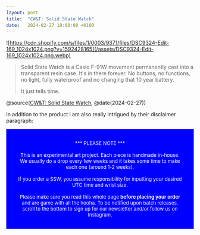 ```yaml
---
layout: post
title:  "CW&T: Solid State Watch"
date:   2024-02-27 10:00:00 +0100
---
```


![https://cdn.shopify.com/s/files/1/0003/9371/files/DSC9324-Edit-169_1024x1024.png?v=1592428165](/assets/DSC9324-Edit-169_1024x1024.png.webp)

> Solid State Watch is a Casio F-91W movement permanently cast into a transparent resin case. It's in there forever. No buttons, no functions, no light, fully waterproof and no changing that 10 year battery.  
> 
> It just tells time.

@source([CW&T: Solid State Watch](https://cwandt.com/products/solid-state-watch?variant=34682948190364), @date(2024-02-27))

in addition to the product i am also really intrigued by their disclaimer paragraph:

<div style="padding: 30px; font-size: 13px; color: #FFF; background: #0000FF; text-align: center;">
*** PLEASE NOTE ***
<br/><br/>
This is an experimental art project. Each piece is handmade in-house. We usually do a drop every few weeks and it takes some time to make each one (around 1-2 weeks).
<br/><br/>
If you order a SSW, you assume responsibility for inputting your desired UTC time and wrist size.
<br/><br/>
Please make sure you read this whole page <b style="font-size: 13px;">before placing your order</b> and are game with all the hooha. To be notified upon batch releases, scroll to the bottom to sign up for our newsletter and/or follow us on Instagram.
</div>
